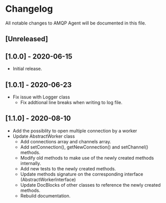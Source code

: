 # Changelog

All notable changes to AMQP Agent will be documented in this file.

## [Unreleased]

## [1.0.0] - 2020-06-15
- Initial release.

## [1.0.1] - 2020-06-23
- Fix issue with Logger class
  - Fix addtional line breaks when writing to log file.

## [1.1.0] - 2020-08-10
- Add the possiblity to open multiple connection by a worker
- Update AbstractWorker class
  - Add connections array and channels array.
  - Add setConnection(), getNewConnection() and setChannel() methods.
  - Modify old methods to make use of the newly created methods internally.
  - Add new tests to the newly created methods.
  - Update methods signature on the corresponding interface (AbstractWorkerInterface)
  - Update DocBlocks of other classes to reference the newly created methods.
  - Rebuild documentation.

